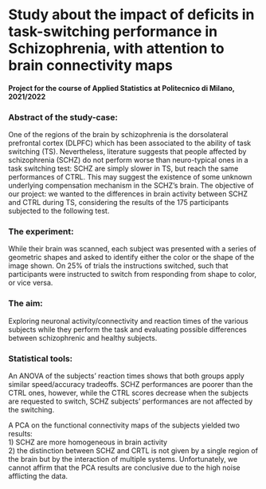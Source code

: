 <h1 align="left"> Study about the impact of deficits in task-switching performance in Schizophrenia, with attention to brain connectivity maps</h1>

<h4 align="left">Project for the course of Applied Statistics at Politecnico di Milano, 2021/2022</h4>

 <!--
<p align="left"> Team members:
<ul>
  <li>Lorenzo Ferrara (<a href="https://github.com/lorenzoferrara/" target="_blank">Github</a>, <a href="https://www.linkedin.com/in/lorenzo-ferrara-567211244/" target="_blank">Linkedin</a>) </li> 
  <li> coso </li>
</ul>
</p>
-->

<h3 align="left">Abstract of the study-case:</h3>
<p align="left">One of the regions of the brain by schizophrenia is the dorsolateral prefrontal cortex (DLPFC) which has been associated to the ability of task switching (TS). Nevertheless, literature suggests that people affected by schizophrenia (SCHZ) do not perform worse than neuro-typical ones in a task switching test: SCHZ are simply slower in TS, but reach the same performances of CTRL. This may suggest the existence of some unknown underlying compensation mechanism in the SCHZ’s brain.
The objective of our project: we wanted to the differences in brain activity between SCHZ and CTRL during TS,  considering the results of the 175 participants subjected to the following test.</p>

<h3 align="left">The experiment:</h3>
<p align="left">While their brain was scanned, each subject was presented with a series of geometric shapes and asked to identify either the color or the shape of the image shown. On 25% of trials the instructions switched, such that participants were instructed to switch from responding from shape to color, or vice versa.</p>

<h3 align="left">The aim:</h3>
<p align="left">Exploring neuronal activity/connectivity and reaction times of the various subjects while they perform the task and evaluating possible differences between schizophrenic
and healthy subjects.</p>

<h3 align="left">Statistical tools:</h3>
<p align="left">An ANOVA of the subjects’ reaction times shows that both groups apply similar speed/accuracy tradeoffs. SCHZ performances are poorer than the CTRL ones, however, while the CTRL scores decrease when the subjects are requested to switch, SCHZ subjects’ performances are not affected by the switching.</p>

<p align="left">A PCA on the functional connectivity maps of the subjects yielded two results: <br>  
1)	SCHZ are more homogeneous in brain activity <br> 
2)	the distinction between SCHZ and CRTL is not given by a single region of the brain but by the interaction of multiple systems. 
Unfortunately, we cannot affirm that the PCA results are conclusive due to the high noise afflicting the data.</p>
